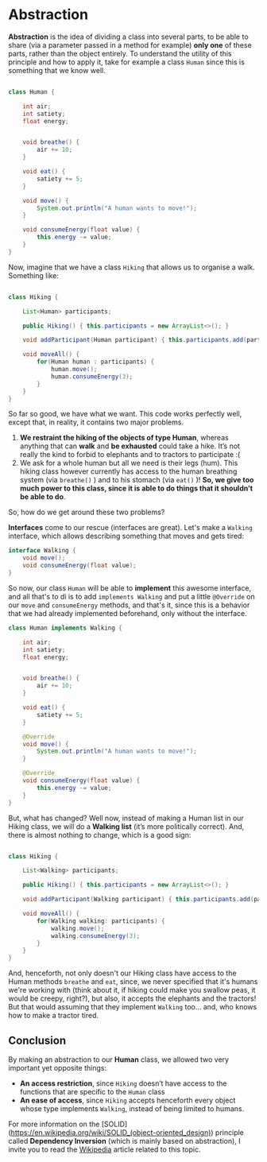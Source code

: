 # Abstraction

**Abstraction** is the idea of dividing a class into several parts, to be able to share (via a parameter passed in a method for example) **only one** of these parts, rather than the object entirely. To understand the utility of this principle and how to apply it, take for example a class `Human` since this is something that we know well.


```java

class Human {

    int air;
    int satiety;
    float energy;


    void breathe() {
        air += 10;
    }

    void eat() {
        satiety += 5;
    }

    void move() {
        System.out.println("A human wants to move!");
    }

    void consumeEnergy(float value) {
        this.energy -= value;
    }
}
```

Now, imagine that we have a class `Hiking` that allows us to organise a walk. Something like:

```java

class Hiking {

    List<Human> participants;

    public Hiking() { this.participants = new ArrayList<>(); }

    void addParticipant(Human participant) { this.participants.add(participant); }

    void moveAll() {
        for(Human human : participants) {
            human.move();
            human.consumeEnergy(3);
        }
    }
}
```

So far so good, we have what we want. This code works perfectly well, except that, in reality, it contains two major problems.

1. **We restraint the hiking of the objects of type Human**, whereas anything that can **walk** and **be exhausted** could take a hike. It’s not really the kind to forbid to elephants and to tractors to participate :(
2. We ask for a whole human but all we need is their legs (hum). This hiking class however currently has access to the human breathing system (via `breathe()` ) and to his stomach (via `eat()` )! **So, we give too much power to this class, since it is able to do things that it shouldn’t be able to do**. <br>

So, how do we get around these two problems? 

**Interfaces** come to our rescue (interfaces are great). Let's make a `Walking` interface, which allows describing something that moves and gets tired:

```java
interface Walking {
    void move();
    void consumeEnergy(float value);
}
```

So now, our class `Human` will be able to **implement** this awesome interface, and all that's to di is to add `implements Walking` and put a little `@Override` on our `move` and `consumeEnergy` methods, and that's it, since this is a behavior that we had already implemented beforehand, only without the interface.

```java
class Human implements Walking {

    int air;
    int satiety;
    float energy;


    void breathe() {
        air += 10;
    }

    void eat() {
        satiety += 5;
    }

    @Override
    void move() {
        System.out.println("A human wants to move!");
    }

    @Override
    void consumeEnergy(float value) {
        this.energy -= value;
    }
}
```

But, what has changed? Well now, instead of making a Human list in our Hiking class, we will do a **Walking list** (it’s more politically correct). And, there is almost nothing to change, which is a good sign:

```java

class Hiking {

    List<Walking> participants;

    public Hiking() { this.participants = new ArrayList<>(); }

    void addParticipant(Walking participant) { this.participants.add(participant); }

    void moveAll() {
        for(Walking walking: participants) {
            walking.move();
            walking.consumeEnergy(3);
        }
    }
}
```

And, henceforth, not only doesn't our Hiking class have access to the Human methods `breathe` and `eat`, since, we never specified that it's humans we're working with (think about it, if hiking could make you swallow peas, it would be creepy, right?), but also, it accepts the elephants and the tractors!
But that would assuming that they implement `Walking` too… and, who knows how to make a tractor tired.

## Conclusion

By making an abstraction to our **Human** class, we allowed two very important yet opposite things:

- **An access restriction**, since `Hiking` doesn’t have access to the functions that are specific to the `Human` class
- **An ease of access**, since `Hiking` accepts henceforth every object whose type implements `Walking`, instead of being limited to humans.

For more information on the [SOLID] (<https://en.wikipedia.org/wiki/SOLID_(object-oriented_design)>) principle called **Dependency Inversion** (which is mainly based on abstraction), I invite you to read the [Wikipedia](https://en.wikipedia.org/wiki/Dependency_inversion_principle) article related to this topic.
